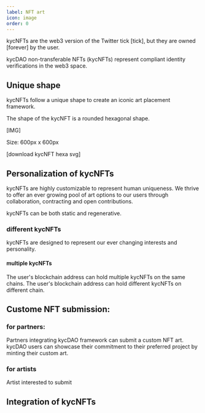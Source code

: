 ```yaml
---
label: NFT art
icon: image
order: 0
---
```


kycNFTs are the web3 version of the Twitter tick [tick], but they are owned [forever] by the user.


kycDAO non-transferable NFTs (kycNFTs) represent compliant identity verifications in the web3 space. 



## Unique shape 

kycNFTs follow a unique shape to create an iconic art placement framework. 

The shape of the kycNFT is a rounded hexagonal shape. 

[IMG]

Size: 600px x 600px 

[download kycNFT hexa svg]

## Personalization of kycNFTs

kycNFTs are highly customizable to represent human uniqueness. We thrive to offer an ever growing pool of art options to our users through collaboration, contracting and open contributions.

kycNFTs can be both static and regenerative.

### different kycNFTs

kycNFTs are designed to represent our ever changing interests and personality. 

#### multiple kycNFTs 

The user's blockchain address can hold multiple kycNFTs on the same chains.
The user's blockchain address can hold different kycNFTs on different chain.

## Custome NFT submission: 

### for partners: 

Partners integrating kycDAO framework can submit a custom NFT art. 
kycDAO users can showcase their commitment to their preferred project by minting their custom art.  

### for artists

Artist interested to submit 

## Integration of kycNFTs 
